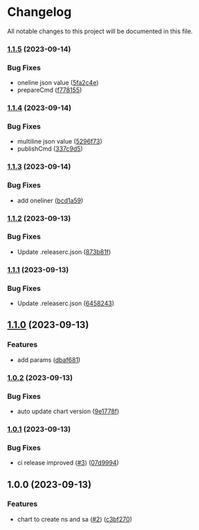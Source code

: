 # Changelog

All notable changes to this project will be documented in this file.

### [1.1.5](https://github.com/cloud-labs-infra/helm-namespaces/compare/v1.1.4...v1.1.5) (2023-09-14)


### Bug Fixes

* oneline json value ([5fa2c4e](https://github.com/cloud-labs-infra/helm-namespaces/commit/5fa2c4e7fd86245ced590c8d53adcabcfa38ba3e))
* prepareCmd ([f778155](https://github.com/cloud-labs-infra/helm-namespaces/commit/f77815589888a27861e6199827132e961c3f000e))

### [1.1.4](https://github.com/cloud-labs-infra/helm-namespaces/compare/v1.1.3...v1.1.4) (2023-09-14)


### Bug Fixes

* multiline json value ([5296f73](https://github.com/cloud-labs-infra/helm-namespaces/commit/5296f739dfc144a1f419d603262d2090a1585199))
* publishCmd ([337c9d5](https://github.com/cloud-labs-infra/helm-namespaces/commit/337c9d5d777c502c7af168a2b2203b9a8bc1f9e5))

### [1.1.3](https://github.com/cloud-labs-infra/helm-namespaces/compare/v1.1.2...v1.1.3) (2023-09-14)


### Bug Fixes

* add oneliner ([bcd1a59](https://github.com/cloud-labs-infra/helm-namespaces/commit/bcd1a594787f89a816dfcaa7f8791783cd0567a1))

### [1.1.2](https://github.com/cloud-labs-infra/helm-namespaces/compare/v1.1.1...v1.1.2) (2023-09-13)


### Bug Fixes

* Update .releaserc.json ([873b81f](https://github.com/cloud-labs-infra/helm-namespaces/commit/873b81f4f9f0e7d6e6f03c95e2c79aea276006d1))

### [1.1.1](https://github.com/cloud-labs-infra/helm-namespaces/compare/v1.1.0...v1.1.1) (2023-09-13)


### Bug Fixes

* Update .releaserc.json ([6458243](https://github.com/cloud-labs-infra/helm-namespaces/commit/645824334b649b4e1d388f97e5e377cc89d355c6))

## [1.1.0](https://github.com/cloud-labs-infra/helm-namespaces/compare/v1.0.2...v1.1.0) (2023-09-13)


### Features

* add params ([dbaf681](https://github.com/cloud-labs-infra/helm-namespaces/commit/dbaf681123d1697092112695d415ac3aa1acfdaa))

### [1.0.2](https://github.com/cloud-labs-infra/helm-namespaces/compare/v1.0.1...v1.0.2) (2023-09-13)


### Bug Fixes

* auto update chart version ([9e1778f](https://github.com/cloud-labs-infra/helm-namespaces/commit/9e1778f39b6f614abc63bf3a1ee50f77d468bfcc))

### [1.0.1](https://github.com/cloud-labs-infra/helm-namespaces/compare/v1.0.0...v1.0.1) (2023-09-13)


### Bug Fixes

* ci release improved ([#3](https://github.com/cloud-labs-infra/helm-namespaces/issues/3)) ([07d9994](https://github.com/cloud-labs-infra/helm-namespaces/commit/07d9994c831db613a63b918f51e047fbffa75798))

## 1.0.0 (2023-09-13)


### Features

* chart to create ns and sa ([#2](https://github.com/cloud-labs-infra/helm-namespaces/issues/2)) ([c3bf270](https://github.com/cloud-labs-infra/helm-namespaces/commit/c3bf270314eca8283bd457d32714e99e3f0fcf1f))
